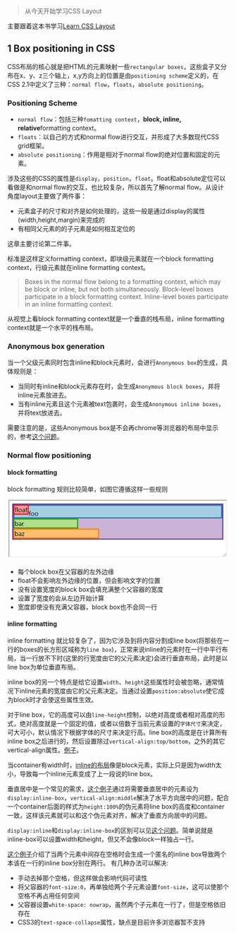 > 从今天开始学习CSS Layout

主要跟着这本书学习[Learn CSS Layout](http://book.mixu.net/css/)

## 1 Box positioning in CSS

CSS布局的核心就是把HTML的元素映射一些`rectangular boxes`，这些盒子又分布在x、y、z三个轴上，x,y方向上的位置是由`positioning scheme`定义的，在CSS 2.1中定义了三种：`normal flow`，`floats`，`absolute positioning`。

### Positioning Scheme

- `normal flow`：包括三种`fomatting context`，**block, inline, relative**formatting context。
- `floats`：以自己的方式和normal flow进行交互，并形成了大多数现代CSS grid框架。
- `absolute positioning`：作用是相对于normal flow的绝对位置和固定的元素。

涉及这些的CSS的属性是`display`，`position`，`float`。float和absolute定位可以看做是和normal flow的交互，也比较复杂，所以首先了解normal flow。从设计角度layout主要做了两件事：

- 元素盒子的尺寸和对齐是如何处理的，这些一般是通过display的属性(width,height,margin)来完成的
- 有相同父元素的的子元素是如何相互定位的

这章主要讨论第二件事。

标准是这样定义formatting context，即块级元素就在一个block formatting context，行级元素就在inline formatting context。

> Boxes in the normal flow belong to a formatting context, which may be block or inline, but not both simultaneously. Block-level boxes participate in a block formatting context. Inline-level boxes participate in an inline formatting context.

从视觉上看block formatting context就是一个垂直的栈布局，inline formatting context就是一个水平的栈布局。

### Anonymous box generation

当一个父级元素同时包含inline和block元素时，会进行`Anonymous box`的生成，具体规则是：

- 当同时有inline和block元素存在时，会生成`Anonymous block boxes`，并将inline元素放进去。
- 当有inline元素且这个元素被text包裹时，会生成`Anonymous inline boxes`，并将text放进去。

需要注意的是，这些Anonymous box是不会再chrome等浏览器的布局中显示的，参考[这个问题](https://stackoverflow.com/questions/16823693/inline-anonymous-boxes)。

### Normal flow positioning

#### block formatting

block formatting 规则比较简单，如图它遵循这样一些规则

![block box](./imgs/LCL-1/block-box.png)

- 每个block box在父容器的左外边缘
- float不会影响左外边缘的位置，但会影响文字的位置
- 没有设置宽度的block box会填充满整个父容器的宽度
- 设置了宽度的会从左边开始计算
- 宽度即使没有充满父容器，block box也不会同一行

#### inline formatting

inline formatting 就比较复杂了，因为它涉及到将内容分割成line box(将那些在一行的boxes的长方形区域称为`line box`)，正常来说inline的元素时在一行中平行布局，当一行放不下时(这里的行宽度由它的父元素决定)会进行垂直布局，此时是以line box为单位垂直布局。

inline box的另一个特点是给它设置`width`、`height`这些属性时会被忽略，通常情况下inline元素的宽度由它的父元素决定。当通过设置`position:absolute`使它成为block时才会使这些属性生效。

对于line box，它的高度可以由`line-height`控制，以绝对高度或者相对高度的形式，绝对高度就是一个固定的值，或者以倍数于当前元素设置的`字体尺寸`来决定，可大可小，默认情况下根据字体的尺寸来决定行高。line box的高度是在计算所有inline box之后进行的，然后设置除过`vertical-align:top/bottom`，之外的其它vertical-align属性。[例子](https://codepen.io/aura-zx/pen/zaqyaY)。

当container有width时，[inline的布局](https://codepen.io/aura-zx/pen/eKJXQQ)像是block元素，实际上只是因为width太小，导致每一个inline元素变成了上一段说的line box。

垂直居中是一个常见的需求，[这个例子](https://codepen.io/aura-zx/pen/MXyLoa)通过将需要垂直居中的元素设为`display:inline-box`，`vertical-align:middle`解决了水平方向居中的问题，配合一个container后面的样式为`height:100%`的伪元素将line box的高度和container一致，这样该元素就可以和这个伪元素对齐，解决了垂直方向居中的问题。

`display:inline`和`display:inline-box`的区别可以见[这个问题](https://stackoverflow.com/questions/8969381/what-is-the-difference-between-display-inline-and-display-inline-block)。简单说就是inline-box可以设置width和height，但又不会像block一样独占一行。

[这个例子](https://codepen.io/aura-zx/pen/BVKbmK)介绍了当两个元素中间存在空格时会生成一个匿名的inline box导致两个本该在一行的inline box分别在两行。
有几种办法可以解决:

- 手动去掉那个空格，但这样做会影响代码可读性
- 将父容器的`font-size:0`，再单独给两个子元素设置`font-size`，这可以使那个空格不再占用任何空间
- 父容器设置`white-space: nowrap`，虽然两个子元素在一行了，但是空格依旧存在
- CSS3的`text-space-collapse`属性，缺点是目前许多浏览器暂不支持

